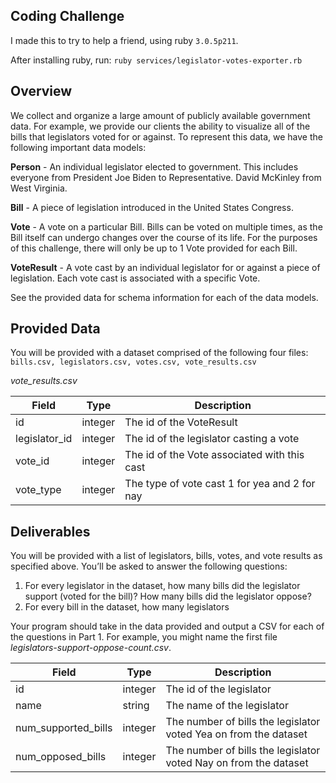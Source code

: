 ## Coding Challenge

I made this to try to help a friend, using ruby `3.0.5p211`.

After installing ruby, run: `ruby services/legislator-votes-exporter.rb`

## Overview

We collect and organize a large amount of publicly available government data. For example, we provide our clients the ability to visualize all of the bills that legislators voted for or against. To represent this data, we have the following important data models:

**Person** - An individual legislator elected to government. This includes everyone from President Joe Biden to Representative. David McKinley from West Virginia.

**Bill** - A piece of legislation introduced in the United States Congress.

**Vote** - A vote on a particular Bill. Bills can be voted on multiple times, as the Bill itself can undergo changes over the course of its life. For the purposes of this challenge, there will only be up to 1 Vote provided for each Bill.

**VoteResult** - A vote cast by an individual legislator for or against a piece of legislation. Each vote cast is associated with a specific Vote.

See the provided data for schema information for each of the data models.

## Provided Data

You will be provided with a dataset comprised of the following four files: 
`bills.csv, legislators.csv, votes.csv, vote_results.csv`

*vote_results.csv*

| Field  | Type | Description
| ------------- | ------------- | ------------- |
| id | integer  | The id of the VoteResult  |
| legislator_id  | integer  |The id of the legislator casting a vote |
| vote_id  | integer  | The id of the Vote associated with this cast |
| vote_type  | integer  | The type of vote cast 1 for yea and 2 for nay |

## Deliverables

You will be provided with a list of legislators, bills, votes, and vote results as specified above. You’ll be asked to answer the following questions:

1. For every legislator in the dataset, how many bills did the legislator support (voted for the bill)? How many bills did the legislator oppose?
2. For every bill in the dataset, how many legislators

Your program should take in the data provided and output a CSV for each of the questions in Part 1. For example, you might name the first file *legislators-support-oppose-count.csv*.

| Field  | Type | Description
| ------------- | ------------- | ------------- |
| id | integer  | The id of the legislator  |
| name  | string  | The name of the legislator  |
| num_supported_bills  | integer  | The number of bills the legislator voted Yea on from the dataset  |
| num_opposed_bills  | integer  | The number of bills the legislator voted Nay on from the dataset  |
